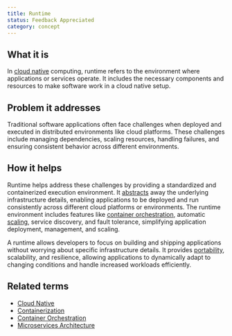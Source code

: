 ```yaml
---
title: Runtime
status: Feedback Appreciated
category: concept
---
```


## What it is

In [cloud native](/cloud-native-apps/) computing, runtime refers to the environment where applications or services operate. It includes the necessary components and resources to make software work in a cloud native setup.

## Problem it addresses

Traditional software applications often face challenges when deployed and executed in distributed environments like cloud platforms. 
These challenges include managing dependencies, scaling resources, handling failures, and ensuring consistent behavior across different environments.
 

## How it helps

Runtime helps address these challenges by providing a standardized and containerized execution environment. 
It [abstracts](/abstraction/) away the underlying infrastructure details, enabling applications to be deployed and run consistently across different cloud platforms or environments. 
The runtime environment includes features like [container orchestration](container-orchestration/), automatic [scaling](/auto-scaling/), service discovery, and fault tolerance, simplifying application deployment, management, and scaling.

A runtime allows developers to focus on building and shipping applications without worrying about specific infrastructure details. 
It provides [portability](/portability/), scalability, and resilience, allowing applications to dynamically adapt to changing conditions and handle increased workloads efficiently.


## Related terms

- [Cloud Native](https://glossary.cncf.io/cloud-native-apps/)
- [Containerization](https://glossary.cncf.io/containerization/)
- [Container Orchestration](https://glossary.cncf.io/container-orchestration/)
- [Microservices Architecture](https://glossary.cncf.io/microservices-architecture/)
